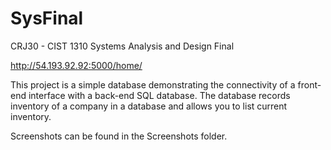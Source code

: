 # SysFinal

CRJ30 - CIST 1310 Systems Analysis and Design Final

http://54.193.92.92:5000/home/

This project is a simple database demonstrating the connectivity of a front-end interface with a back-end SQL database.
The database records inventory of a company in a database and allows you to list current inventory.

Screenshots can be found in the Screenshots folder.

